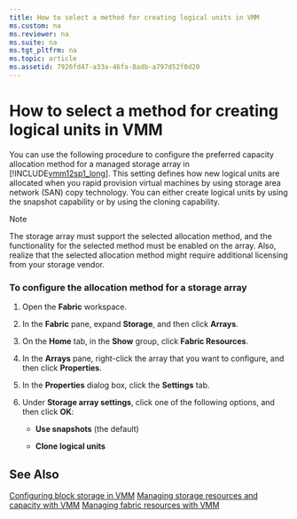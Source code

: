 ```yaml
---
title: How to select a method for creating logical units in VMM
ms.custom: na
ms.reviewer: na
ms.suite: na
ms.tgt_pltfrm: na
ms.topic: article
ms.assetid: 7926fd47-a33a-46fa-8adb-a797d52f0d20
---
```

# How to select a method for creating logical units in VMM
You can use the following procedure to configure the preferred capacity allocation method for a managed storage array in [!INCLUDE[vmm12sp1_long](../Token/vmm12sp1_long_md.md)]. This setting defines how new logical units are allocated when you rapid provision virtual machines by using storage area network \(SAN\) copy technology. You can either create logical units by using the snapshot capability or by using the cloning capability.

> [!NOTE]
> The storage array must support the selected allocation method, and the functionality for the selected method must be enabled on the array. Also, realize that the selected allocation method might require additional licensing from your storage vendor.

### To configure the allocation method for a storage array

1.  Open the **Fabric** workspace.

2.  In the **Fabric** pane, expand **Storage**, and then click **Arrays**.

3.  On the **Home** tab, in the **Show** group, click **Fabric Resources**.

4.  In the **Arrays** pane, right\-click the array that you want to configure, and then click **Properties**.

5.  In the **Properties** dialog box, click the **Settings** tab.

6.  Under **Storage array settings**, click one of the following options, and then click **OK**:

    -   **Use snapshots** \(the default\)

    -   **Clone logical units**

## See Also
[Configuring block storage in VMM](../Topic/Configuring-block-storage-in-VMM.md)
[Managing storage resources and capacity with VMM](../Topic/Managing-storage-resources-and-capacity-with-VMM.md)
[Managing fabric resources with VMM](../Topic/Managing-fabric-resources-with-VMM.md)

